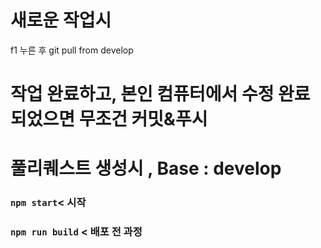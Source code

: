 # 새로운 작업시
f1 누른 후 git pull from develop

# 작업 완료하고, 본인 컴퓨터에서 수정 완료되었으면 무조건 커밋&푸시
# 풀리퀘스트 생성시 , Base : develop

### `npm start`< 시작 

### `npm run build` < 배포 전 과정
